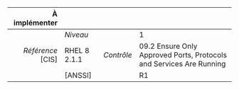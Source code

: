 
|           À implémenter    |    |    |    |
|----------------:|:---|---:|:---|
|                 |*Niveau*|| 1 |
|*Référence* [CIS]| RHEL 8 2.1.1 |*Contrôle*| 09.2 Ensure Only Approved Ports, Protocols and Services Are Running |
|                 |[ANSSI] || R1 |

